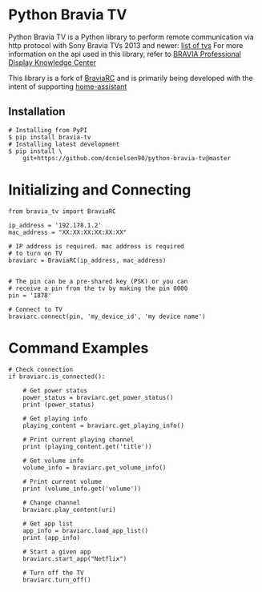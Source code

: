 Python Bravia TV
=====================

Python Bravia TV is a Python library to perform remote communication via http protocol with Sony Bravia TVs 2013 and newer: [list of tvs](http://info.tvsideview.sony.net/en_ww/home_device.html#bravia) For more information on the api used in this library, refer to [BRAVIA Professional Display Knowledge Center](https://pro-bravia.sony.net/develop/index.html)

This library is a fork of [BraviaRC](https://github.com/aparraga/braviarc) and is primarily being developed with the intent of supporting [home-assistant](https://github.com/home-assistant/home-assistant)

Installation
------------

    # Installing from PyPI
    $ pip install bravia-tv
    # Installing latest development
    $ pip install \
        git+https://github.com/dcnielsen90/python-bravia-tv@master

Initializing and Connecting
===========================

    from bravia_tv import BraviaRC

    ip_address = '192.178.1.2'
    mac_address = "XX:XX:XX:XX:XX:XX"

    # IP address is required. mac address is required
    # to turn on TV
    braviarc = BraviaRC(ip_address, mac_address)


    # The pin can be a pre-shared key (PSK) or you can
    # receive a pin from the tv by making the pin 0000
    pin = '1878'

    # Connect to TV
    braviarc.connect(pin, 'my_device_id', 'my device name')

Command Examples
================

    # Check connection
    if braviarc.is_connected():

        # Get power status
        power_status = braviarc.get_power_status()
        print (power_status)

        # Get playing info
        playing_content = braviarc.get_playing_info()

        # Print current playing channel
        print (playing_content.get('title'))

        # Get volume info
        volume_info = braviarc.get_volume_info()

        # Print current volume
        print (volume_info.get('volume'))

        # Change channel
        braviarc.play_content(uri)
  
        # Get app list
        app_info = braviarc.load_app_list()
        print (app_info)
  
        # Start a given app
        braviarc.start_app("Netflix")

        # Turn off the TV
        braviarc.turn_off()
